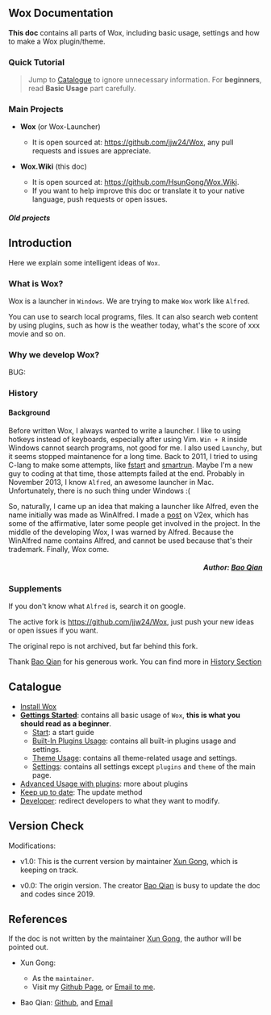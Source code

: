 ## Wox Documentation

**This doc** contains all parts of Wox, including basic usage, settings and how to make a Wox plugin/theme.


### Quick Tutorial

> Jump to [Catalogue](#catalogue) to ignore unnecessary information. For **beginners**, read **Basic Usage** part carefully.


### Main Projects

- **Wox** (or Wox-Launcher) 
    - It is open sourced at: https://github.com/jjw24/Wox, any pull requests and issues are appreciate.

- **Wox.Wiki** (this doc)
  - It is open sourced at: https://github.com/HsunGong/Wox.Wiki.
  - If you want to help improve this doc or translate it to your native language, push requests or open issues.

##### Old projects

<place-holder>

## Introduction

Here we explain some intelligent ideas of `Wox`.

### What is Wox?

Wox is a launcher in `Windows`. We are trying to make `Wox` work like `Alfred`.

You can use to search local programs, files. It can also search web content by using plugins, such as how is the weather today, what's the score of xxx movie and so on.

### Why we develop Wox?

BUG: <place-holder>


### <a id="history">History</a>

#### Background

Before written Wox, I always wanted to write a launcher. I like to using hotkeys instead of keyboards, especially after using Vim. 
`Win + R` inside Windows cannot search programs, not good for me. I also used `Launchy`, but it seems stopped maintanence for a long time. 
Back to 2011, I tried to using C-lang to make some attempts, like [fstart](https://code.google.com/p/fstart/) and [smartrun](https://code.google.com/p/smartrun/). 
Maybe I'm a new guy to coding at that time, those attempts failed at the end. 
Probably in November 2013, I know `Alfred`, an awesome launcher in Mac. 
Unfortunately, there is no such thing under Windows :(

So, naturally, I came up an idea that making a launcher like Alfred, even the name initially was made as WinAlfred. I made a [post](http://v2ex.com/t/93922) on V2ex, which has some of the affirmative, later some people get involved in the project. In the middle of the developing Wox, I was warned by Alfred. Because the WinAlfred name contains Alfred, and cannot be used because that's their trademark. Finally, Wox come.

##### <p align="right">Author: [Bao Qian](#baoqian)</p>


### Supplements

If you don't know what `Alfred` is, search it on google.

The active fork is https://github.com/jjw24/Wox, just push your new ideas or open issues if you want.

The original repo is not archived, but far behind this fork.

Thank [Bao Qian](#baoqian) for his generous work. You can find more in [History Section](#history)

## <a id="catalogue">Catalogue</a>

- [Install Wox](basic/install.md)
- [**Gettings Started**](basic/usage.md): contains all basic usage of `Wox`, **this is what you should read as a beginner**.
  - [Start](basic/usage.md): a start guide
  - [Built-In Plugins Usage](basic/plugins.md): contains all built-in plugins usage and settings.
  - [Theme Usage](basic/themes.md): contains all theme-related usage and settings.
  - [Settings](basic/settings.md): contains all settings except `plugins` and `theme` of the main page.
- [Advanced Usage with plugins](plugins/main.md): more about plugins
- [Keep up to date](basic/update.md): The update method
- [Developer](basic/develop.md): redirect developers to what they want to modify.

<!-- Logic: Tutorial give all basic usage, and store at `basic` folder. Details (plugin, theme, refer) can be found in different folder. -->

## Version Check

Modifications:

- v1.0: This is the current version by maintainer [Xun Gong](#xungong), which is keeping on track.

- v0.0: The origin version. The creator [Bao Qian](#baoqian) is busy to update the doc and codes since 2019.



## References
<!-- 锚点：
必须全小写
空格用’-'代替
‘_’ '()'需要去掉
-->

If the doc is not written by the maintainer [Xun Gong](#xungong), the author will be pointed out.

- <a id="xungong">Xun Gong</a>: 
  - As the `maintainer`. 
  - Visit my [Github Page](https://github.com/hsungong), or [Email to me](mailto:gongxuncd@gmail.com).

- <a id="baoqian">Bao Qian</a>: [Github](https://github.com/bao-qian), and [Email](mailto:qianlf2008@163.com)